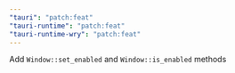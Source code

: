 ```yaml
---
"tauri": "patch:feat"
"tauri-runtime": "patch:feat"
"tauri-runtime-wry": "patch:feat"
---
```


Add `Window::set_enabled` and `Window::is_enabled` methods
